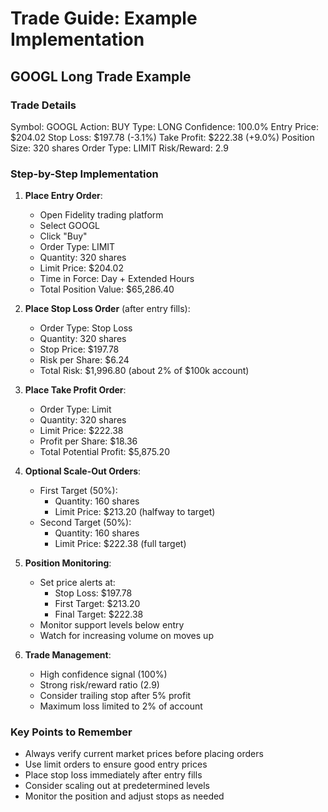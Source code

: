 # Trade Guide: Example Implementation

## GOOGL Long Trade Example

### Trade Details
Symbol: GOOGL
Action: BUY
Type: LONG
Confidence: 100.0%
Entry Price: $204.02
Stop Loss: $197.78 (-3.1%)
Take Profit: $222.38 (+9.0%)
Position Size: 320 shares
Order Type: LIMIT
Risk/Reward: 2.9

### Step-by-Step Implementation

1. **Place Entry Order**:
   - Open Fidelity trading platform
   - Select GOOGL
   - Click "Buy"
   - Order Type: LIMIT
   - Quantity: 320 shares
   - Limit Price: $204.02
   - Time in Force: Day + Extended Hours
   - Total Position Value: $65,286.40

2. **Place Stop Loss Order** (after entry fills):
   - Order Type: Stop Loss
   - Quantity: 320 shares
   - Stop Price: $197.78
   - Risk per Share: $6.24
   - Total Risk: $1,996.80 (about 2% of $100k account)

3. **Place Take Profit Order**:
   - Order Type: Limit
   - Quantity: 320 shares
   - Limit Price: $222.38
   - Profit per Share: $18.36
   - Total Potential Profit: $5,875.20

4. **Optional Scale-Out Orders**:
   - First Target (50%):
     * Quantity: 160 shares
     * Limit Price: $213.20 (halfway to target)
   - Second Target (50%):
     * Quantity: 160 shares
     * Limit Price: $222.38 (full target)

5. **Position Monitoring**:
   - Set price alerts at:
     * Stop Loss: $197.78
     * First Target: $213.20
     * Final Target: $222.38
   - Monitor support levels below entry
   - Watch for increasing volume on moves up

6. **Trade Management**:
   - High confidence signal (100%)
   - Strong risk/reward ratio (2.9)
   - Consider trailing stop after 5% profit
   - Maximum loss limited to 2% of account

### Key Points to Remember
- Always verify current market prices before placing orders
- Use limit orders to ensure good entry prices
- Place stop loss immediately after entry fills
- Consider scaling out at predetermined levels
- Monitor the position and adjust stops as needed 